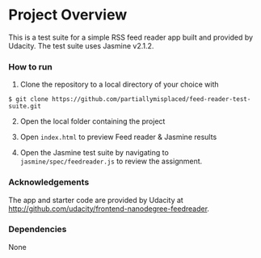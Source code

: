 # Project Overview

This is a test suite for a simple RSS feed reader app built and provided by Udacity. The test suite uses Jasmine v2.1.2.

### How to run

1. Clone the repository to a local directory of your choice with

  `$ git clone https://github.com/partiallymisplaced/feed-reader-test-suite.git `

2. Open the local folder containing the project

3. Open `index.html` to preview Feed reader & Jasmine results

4. Open the Jasmine test suite by navigating to `jasmine/spec/feedreader.js` to review the assignment.

### Acknowledgements

The app and starter code are provided by Udacity at http://github.com/udacity/frontend-nanodegree-feedreader.

### Dependencies
None
